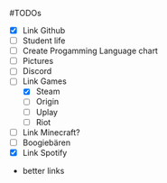 #TODOs

- [x] Link Github
- [ ] Student life
- [ ] Create Progamming Language chart
- [ ] Pictures
- [ ] Discord
- [ ] Link Games
  - [x] Steam
  - [ ] Origin
  - [ ] Uplay
  - [ ] Riot
- [ ] Link Minecraft?
- [ ] Boogiebären
- [x] Link Spotify
- better links
